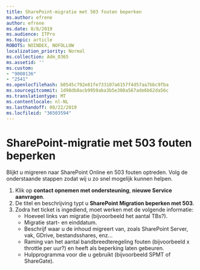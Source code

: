 ```yaml
---
title: SharePoint-migratie met 503 fouten beperken
ms.author: efrene
author: efrene
ms.date: 8/8/2019
ms.audience: ITPro
ms.topic: article
ROBOTS: NOINDEX, NOFOLLOW
localization_priority: Normal
ms.collection: Adm_O365
ms.assetid: ''
ms.custom:
- "9000136"
- "2541"
ms.openlocfilehash: b0545c792e81fe733107a6157f4d57aa7bbc9fba
ms.sourcegitcommit: 1d98db8acb9959aba3b5e308a567ade6b62da56c
ms.translationtype: MT
ms.contentlocale: nl-NL
ms.lasthandoff: 08/22/2019
ms.locfileid: "36503594"
---
```

# <a name="sharepoint-migration-throttling-with-503-errors"></a>SharePoint-migratie met 503 fouten beperken

Blijkt u migreren naar SharePoint Online en 503 fouten optreden. Volg de onderstaande stappen zodat wij u zo snel mogelijk kunnen helpen. 

1. Klik op **contact opnemen met ondersteuning**, **nieuwe Service aanvragen**.
2. De titel en beschrijving typt u **SharePoint Migration beperken met 503**.
3. Zodra het ticket is ingediend, moet werken met de volgende informatie:
    - Hoeveel links van migratie (bijvoorbeeld het aantal TBs?).
    - Migratie start- en einddatum.
    - Beschrijf waar u de inhoud migreert van, zoals SharePoint Server, vak, GDrive, bestandsshares, enz...
    - Raming van het aantal bandbreedteregeling fouten (bijvoorbeeld x throttle per uur?) en heeft als beperking laten gebeuren.
    - Hulpprogramma voor die u gebruikt (bijvoorbeeld SPMT of ShareGate).


